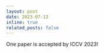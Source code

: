 ```yaml
---
layout: post
date: 2023-07-13
inline: true
related_posts: false
---
```


One paper is accepted by ICCV 2023!
